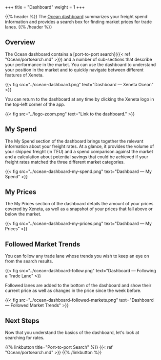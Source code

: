+++
title = "Dashboard"
weight = 1
+++

{{% header %}} The <a href="https://app.xeneta.com/ocean/dashboard" target="_blank">Ocean dashboard</a> summarizes your freight spend information and provides a search box for finding market prices for trade lanes. {{% /header %}}

## Overview

The Ocean dashboard contains a [port-to-port search]({{< ref "Ocean/portsearch.md" >}}) and a number of sub-sections that describe your performance in the market. You can use the dashboard to understand your position in the market and to quickly navigate between different features of Xeneta.

{{< fig src="../ocean-dashboard.png" text="Dashboard — Xeneta Ocean" >}}

You can return to the dashboard at any time by clicking the Xeneta logo in the top-left corner of the app.

{{< fig src="../logo-zoom.png" text="Link to the dashboard." >}}

## My Spend 

The My Spend section of the dashboard brings together the relevant information about your freight rates. At a glance, it provides the volume of your shipped freight (in TEU) and a spend comparison against the market and a calculation about potential savings that could be achieved if your freight rates matched the three different market categories.

{{< fig src="../ocean-dashboard-my-spend.png" text="Dashboard — My Spend" >}}

## My Prices

The My Prices section of the dashboard details the amount of your prices covered by Xeneta, as well as a snapshot of your prices that fall above or below the market. 

{{< fig src="../ocean-dashboard-my-prices.png" text="Dashboard — My Prices" >}}

## Followed Market Trends

You can follow any trade lane whose trends you wish to keep an eye on from the search results.

{{< fig src="../ocean-dashboard-follow.png" text="Dashboard — Following a Trade Lane" >}}

Followed lanes are added to the bottom of the dashboard and show their current price as well as changes in the price since the week before.

{{< fig src="../ocean-dashboard-followed-markets.png" text="Dashboard — Followed Market Trends" >}}


## Next Steps

Now that you understand the basics of the dashboard, let's look at searching for rates.

{{% linkbutton title="Port-to-port Search" %}} {{< ref "Ocean/portsearch.md" >}} {{% /linkbutton %}}
